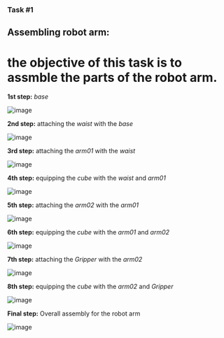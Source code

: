 ### Task #1
## Assembling robot arm: 
# the objective of this task is to assmble the parts of the robot arm.

**1st step:** _base_

![image](https://user-images.githubusercontent.com/85939115/122606360-7eb3c000-d081-11eb-9b1a-4b749468a5cd.png)

**2nd step:** attaching the _waist_ with the _base_

![image](https://user-images.githubusercontent.com/85939115/122606475-a9057d80-d081-11eb-9dbc-316656e1e667.png)

**3rd step:** attaching the _arm01_ with the _waist_

![image](https://user-images.githubusercontent.com/85939115/122606527-bcb0e400-d081-11eb-8be6-c78e8de2864e.png)

**4th step:** equipping the _cube_ with the _waist_ and _arm01_

![image](https://user-images.githubusercontent.com/85939115/122606583-d81bef00-d081-11eb-889a-82243a0c9c41.png)

**5th step:**  attaching the _arm02_ with the _arm01_

![image](https://user-images.githubusercontent.com/85939115/122606604-e66a0b00-d081-11eb-89d9-bbc933e0c9e7.png)

**6th step:** equipping the _cube_ with the _arm01_ and _arm02_

![image](https://user-images.githubusercontent.com/85939115/122606645-f5e95400-d081-11eb-9182-ad3d1c7b3b04.png)

**7th step:**  attaching the _Gripper_ with the _arm02_

![image](https://user-images.githubusercontent.com/85939115/122606696-06013380-d082-11eb-91d9-3b2ebc7cda52.png)

**8th step:** equipping the _cube_ with the _arm02_ and _Gripper_

![image](https://user-images.githubusercontent.com/85939115/122606730-11ecf580-d082-11eb-9e67-d1c6eeaf54d2.png)

**Final step:** Overall assembly for the robot arm

![image](https://user-images.githubusercontent.com/85939115/122607787-c9ced280-d083-11eb-8826-f544e2568368.png)

